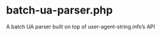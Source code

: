batch-ua-parser.php
===================

A batch UA parser built on top of user-agent-string.info’s API